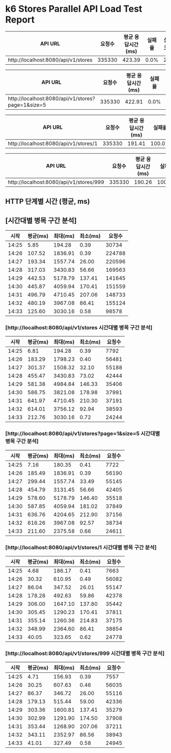 # k6 Stores Parallel API Load Test Report

| API URL | 요청수 | 평균 응답시간(ms) | 실패율 | 상태코드 |
|---------|--------|-------------------|--------|----------|
| http://localhost:8080/api/v1/stores | 335330 | 423.39 | 0.0% | 200 |

| API URL | 요청수 | 평균 응답시간(ms) | 실패율 | 상태코드 |
|---------|--------|-------------------|--------|----------|
| http://localhost:8080/api/v1/stores?page=1&size=5 | 335330 | 422.91 | 0.0% | 200 |

| API URL | 요청수 | 평균 응답시간(ms) | 실패율 | 상태코드 |
|---------|--------|-------------------|--------|----------|
| http://localhost:8080/api/v1/stores/1 | 335330 | 191.41 | 100.0% | 404 |

| API URL | 요청수 | 평균 응답시간(ms) | 실패율 | 상태코드 |
|---------|--------|-------------------|--------|----------|
| http://localhost:8080/api/v1/stores/999 | 335330 | 190.26 | 100.0% | 404 |


## HTTP 단계별 시간 (평균, ms)

## [시간대별 병목 구간 분석]
| 시작 | 평균(ms) | 최대(ms) | 최소(ms) | 요청수 |
|------|----------|----------|----------|-------|
| 14:25 | 5.85 | 194.28 | 0.39 | 30734 |
| 14:26 | 107.52 | 1836.91 | 0.39 | 224788 |
| 14:27 | 193.34 | 1557.74 | 26.00 | 220596 |
| 14:28 | 317.03 | 3430.83 | 56.66 | 169563 |
| 14:29 | 442.53 | 5178.79 | 137.41 | 141645 |
| 14:30 | 445.87 | 4059.94 | 170.41 | 151559 |
| 14:31 | 496.79 | 4710.45 | 207.06 | 148733 |
| 14:32 | 480.19 | 3967.08 | 86.41 | 155124 |
| 14:33 | 125.60 | 3030.16 | 0.58 | 98578 |

### [http://localhost:8080/api/v1/stores 시간대별 병목 구간 분석]
| 시작 | 평균(ms) | 최대(ms) | 최소(ms) | 요청수 |
|------|----------|----------|----------|-------|
| 14:25 | 6.81 | 194.28 | 0.39 | 7792 |
| 14:26 | 183.29 | 1798.23 | 0.40 | 56481 |
| 14:27 | 301.37 | 1508.32 | 32.10 | 55188 |
| 14:28 | 455.47 | 3430.83 | 73.02 | 42444 |
| 14:29 | 581.38 | 4984.84 | 146.33 | 35406 |
| 14:30 | 586.75 | 3821.08 | 178.98 | 37991 |
| 14:31 | 641.97 | 4710.45 | 210.30 | 37191 |
| 14:32 | 614.01 | 3756.12 | 92.94 | 38593 |
| 14:33 | 212.76 | 3030.16 | 0.72 | 24244 |

### [http://localhost:8080/api/v1/stores?page=1&size=5 시간대별 병목 구간 분석]
| 시작 | 평균(ms) | 최대(ms) | 최소(ms) | 요청수 |
|------|----------|----------|----------|-------|
| 14:25 | 7.16 | 180.35 | 0.41 | 7722 |
| 14:26 | 185.49 | 1836.91 | 0.39 | 56190 |
| 14:27 | 299.44 | 1557.74 | 33.49 | 55145 |
| 14:28 | 454.79 | 3131.45 | 56.66 | 42405 |
| 14:29 | 578.60 | 5178.79 | 146.40 | 35518 |
| 14:30 | 587.85 | 4059.94 | 181.02 | 37849 |
| 14:31 | 636.76 | 4204.65 | 212.90 | 37156 |
| 14:32 | 616.26 | 3967.08 | 92.57 | 38734 |
| 14:33 | 211.60 | 2375.58 | 0.66 | 24611 |

### [http://localhost:8080/api/v1/stores/1 시간대별 병목 구간 분석]
| 시작 | 평균(ms) | 최대(ms) | 최소(ms) | 요청수 |
|------|----------|----------|----------|-------|
| 14:25 | 4.68 | 186.17 | 0.41 | 7663 |
| 14:26 | 30.32 | 610.95 | 0.49 | 56082 |
| 14:27 | 86.04 | 347.52 | 26.01 | 55147 |
| 14:28 | 178.28 | 492.63 | 59.86 | 42378 |
| 14:29 | 306.00 | 1647.10 | 137.80 | 35442 |
| 14:30 | 305.45 | 1290.23 | 170.41 | 37811 |
| 14:31 | 355.14 | 1260.36 | 214.83 | 37175 |
| 14:32 | 348.99 | 2364.60 | 86.41 | 38854 |
| 14:33 | 40.05 | 323.65 | 0.62 | 24778 |

### [http://localhost:8080/api/v1/stores/999 시간대별 병목 구간 분석]
| 시작 | 평균(ms) | 최대(ms) | 최소(ms) | 요청수 |
|------|----------|----------|----------|-------|
| 14:25 | 4.71 | 156.93 | 0.39 | 7557 |
| 14:26 | 30.25 | 607.63 | 0.46 | 56035 |
| 14:27 | 86.37 | 346.72 | 26.00 | 55116 |
| 14:28 | 179.13 | 515.44 | 59.00 | 42336 |
| 14:29 | 303.36 | 1600.81 | 137.41 | 35279 |
| 14:30 | 302.99 | 1291.90 | 174.50 | 37908 |
| 14:31 | 353.44 | 1268.90 | 207.06 | 37211 |
| 14:32 | 343.11 | 2352.97 | 86.56 | 38943 |
| 14:33 | 41.01 | 327.49 | 0.58 | 24945 |
